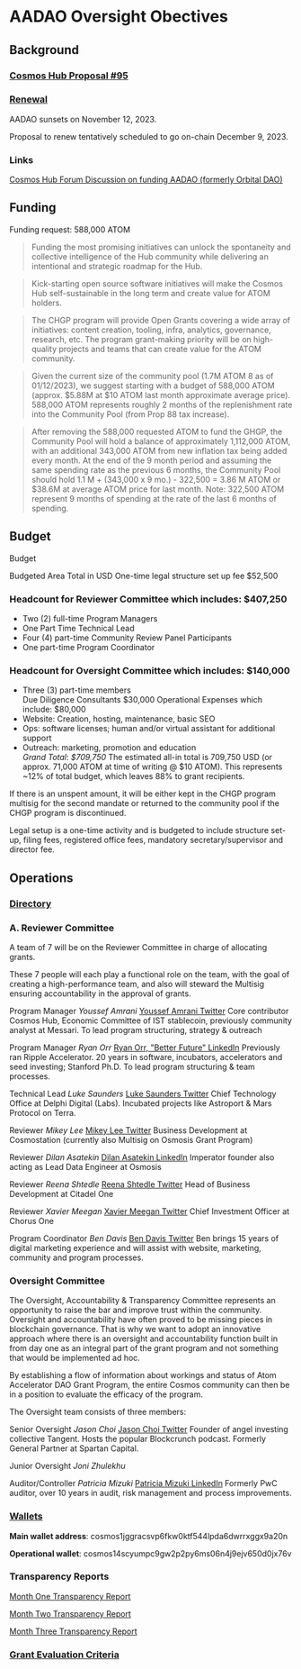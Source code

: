 # AADAO Oversight Obectives
## Background
### [Cosmos Hub Proposal #95](https://github.com/eleaven/TAO/blob/main/AADAO/Proposal%20%2395)
### [Renewal](https://github.com/eleaven/TAO/blob/main/AADAO/Renewal)
AADAO sunsets on November 12, 2023.

Proposal to renew tentatively scheduled to go on-chain December 9, 2023.

### Links
[Cosmos Hub Forum Discussion on funding AADAO (formerly Orbital DAO)](https://forum.cosmos.network/t/funding-the-cosmos-hub-grant-program/8965/14)

## Funding
Funding request: 588,000 ATOM
> Funding the most promising initiatives can unlock the spontaneity and collective intelligence of the Hub community while delivering an intentional and strategic roadmap for the Hub.

> Kick-starting open source software initiatives will make the Cosmos Hub self-sustainable in the long term and create value for ATOM holders.

> The CHGP program will provide Open Grants covering a wide array of initiatives: content creation, tooling, infra, analytics, governance, research, etc. The program grant-making priority will be on high-quality projects and teams that can create value for the ATOM community.

> Given the current size of the community pool (1.7M ATOM 8 as of 01/12/2023), we suggest starting with a budget of 588,000 ATOM (approx. $5.88M at $10 ATOM last month approximate average price). 588,000 ATOM represents roughly 2 months of the replenishment rate into the Community Pool (from Prop 88 tax increase).

> After removing the 588,000 requested ATOM to fund the GHGP, the Community Pool will hold a balance of approximately 1,112,000 ATOM, with an additional 343,000 ATOM from new inflation tax being added every month.
At the end of the 9 month period and assuming the same spending rate as the previous 6 months, the Community Pool should hold 1.1 M + (343,000 x 9 mo.) - 322,500 = 3.86 M ATOM or $38.6M at average ATOM price for last month.
Note: 322,500 ATOM represent 9 months of spending at the rate of the last 6 months of spending.


## Budget
Budget

Budgeted Area	Total in USD
One-time legal structure set up fee	$52,500
### Headcount for Reviewer Committee which includes:	$407,250
* Two (2) full-time Program Managers	
* One Part Time Technical Lead	
* Four (4) part-time Community Review Panel Participants	
* One part-time Program Coordinator	
### Headcount for Oversight Committee which includes:	$140,000
* Three (3) part-time members	
Due Diligence Consultants	$30,000
Operational Expenses which include:	$80,000
* Website: Creation, hosting, maintenance, basic SEO	
* Ops: software licenses; human and/or virtual assistant for additional support	
* Outreach: marketing, promotion and education	
*Grand Total*:	*$709,750*
The estimated all-in total is 709,750 USD (or approx. 71,000 ATOM at time of writing @ $10 ATOM). This represents ~12% of total budget, which leaves 88% to grant recipients.

If there is an unspent amount, it will be either kept in the CHGP program multisig for the second mandate or returned to the community pool if the CHGP program is discontinued.

Legal setup is a one-time activity and is budgeted to include structure set-up, filing fees, registered office fees, mandatory secretary/supervisor and director fee.

## Operations
### [Directory](https://github.com/eleaven/TAO/blob/main/AADAO/Directory)
### A. Reviewer Committee

A team of 7 will be on the Reviewer Committee in charge of allocating grants. 

These 7 people will each play a functional role on the team, with the goal of creating a high-performance team, and also will steward the Multisig ensuring accountability in the approval of grants.

Program Manager 
*Youssef Amrani*
[Youssef Amrani Twitter](https://twitter.com/youssef_amrani)
Core contributor Cosmos Hub, Economic Committee of IST stablecoin, previously community analyst at Messari. 
To lead program structuring, strategy & outreach

Program Manager
*Ryan Orr*
[Ryan Orr, "Better Future" LinkedIn](https://www.linkedin.com/in/ryan-o-05853/)
Previously ran Ripple Accelerator. 20 years in software, incubators, accelerators and seed investing; Stanford Ph.D. 
To lead program structuring & team processes.

Technical Lead
*Luke Saunders*
[Luke Saunders Twitter](https://twitter.com/lukedelphi)
Chief Technology Office at Delphi Digital (Labs). Incubated projects like Astroport & Mars Protocol on Terra.

Reviewer
*Mikey Lee*
[Mikey Lee Twitter](https://twitter.com/mikeyjhlee)
Business Development at Cosmostation (currently also Multisig on Osmosis Grant Program)

Reviewer
*Dilan Asatekin*
[Dilan Asatekin LinkedIn](https://www.linkedin.com/in/dilanasatekin/)
Imperator founder also acting as Lead Data Engineer at Osmosis

Reviewer
*Reena Shtedle*
[Reena Shtedle Twitter](https://twitter.com/neshtedle)
Head of Business Development at Citadel One

Reviewer
*Xavier Meegan*
[Xavier Meegan Twitter](https://twitter.com/0xave) 
Chief Investment Officer at Chorus One

Program Coordinator
*Ben Davis*
[Ben Davis Twitter](https://twitter.com/The_BendyOne)
Ben brings 15 years of digital marketing experience and will assist with website, marketing, community and program processes.

### Oversight Committee

The Oversight, Accountability & Transparency Committee represents an opportunity to raise the bar and improve trust within the community. Oversight and accountability have often proved to be missing pieces in blockchain governance. That is why we want to adopt an innovative approach where there is an oversight and accountability function built in from day one as an integral part of the grant program and not something that would be implemented ad hoc.

By establishing a flow of information about workings and status of Atom Accelerator DAO Grant Program, the entire Cosmos community can then be in a position to evaluate the efficacy of the program.  

The Oversight team consists of three members:

Senior Oversight
*Jason Choi*
[Jason Choi Twitter](https://twitter.com/mrjasonchoi)
Founder of angel investing collective Tangent. Hosts the popular Blockcrunch podcast. Formerly General Partner at Spartan Capital.

Junior Oversight
*Joni Zhulekhu*

Auditor/Controller
*Patricia Mizuki*
[Patricia Mizuki LinkedIn](https://www.linkedin.com/in/patricia-mizuki-b6334a5a/)
Formerly PwC auditor, over 10 years in audit, risk management and process improvements.
### [Wallets](https://github.com/eleaven/TAO/blob/main/AADAO/Wallets)
**Main wallet address**: cosmos1jggracsvp6fkw0ktf544lpda6dwrrxggx9a20n

**Operational wallet**: cosmos14scyumpc9gw2p2py6ms06n4j9ejv650d0jx76v
### Transparency Reports
[Month One Transparency Report](https://medium.com/@atomaccelerator/atom-accelerator-dao-transparency-report-month-1-d1e83a3b63a0)

[Month Two Transparency Report](https://medium.com/@atomaccelerator/transparency-report-month-2-57e0ef941300)

[Month Three Transparency Report](https://medium.com/@atomaccelerator/transparency-report-3-c7d815fecb8b)

### [Grant Evaluation Criteria](https://github.com/eleaven/TAO/blob/main/AADAO/Grant%20Evaluation%20Criteria) 
